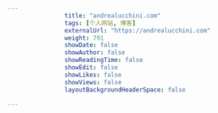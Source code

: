---
                title: "andrealucchini.com"
                tags: [个人网站, 博客]
                externalUrl: "https://andrealucchini.com"
                weight: 791
                showDate: false
                showAuthor: false
                showReadingTime: false
                showEdit: false
                showLikes: false
                showViews: false
                layoutBackgroundHeaderSpace: false
                ---

